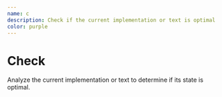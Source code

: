 ```yaml
---
name: c
description: Check if the current implementation or text is optimal
color: purple
---
```


# Check

Analyze the current implementation or text to determine if its state is optimal.
